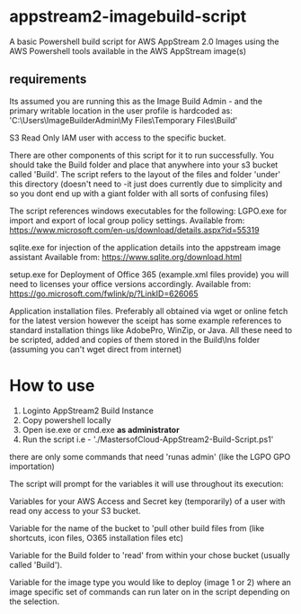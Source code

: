 # appstream2-imagebuild-script
A basic Powershell build script for AWS AppStream 2.0 Images using the AWS Powershell tools available in the AWS AppStream image(s)

## requirements
Its assumed you are running this as the Image Build Admin - and the primary writable location in the user profile is hardcoded as: 'C:\Users\ImageBuilderAdmin\My Files\Temporary Files\Build'

S3 Read Only IAM user with access to the specific bucket.

There are other components of this script for it to run successfully. You should take the Build folder and place that anywhere into your s3 bucket called 'Build'. The script refers to the layout of the files and folder 'under' this directory (doesn't need to -it just does currently due to simplicity and so you dont end up with a giant folder with all sorts of confusing files)

The script references windows executables for the following:
LGPO.exe for import and export of local group policy settings.
Available from: <a href>https://www.microsoft.com/en-us/download/details.aspx?id=55319</a>

sqlite.exe for injection of the application details into the appstream image assistant 
Available from: <a href>https://www.sqlite.org/download.html</a>

setup.exe for Deployment of Office 365 (example.xml files provide) you will need to licenses your office versions accordingly.
Available from: <a href>https://go.microsoft.com/fwlink/p/?LinkID=626065</a>


Application installation files.
Preferably all obtained via wget or online fetch for the latest version however the sceipt has some example references to standard installation things like AdobePro, WinZip, or Java. All these need to be scripted, added and copies of them stored in the Build\Ins folder (assuming you can't wget direct from internet)


# How to use
1) Loginto AppStream2 Build Instance<br>
2) Copy powershell locally<br>
3) Open ise.exe or cmd.exe <strong>as administrator</strong><br>
4) Run the script i.e - './MastersofCloud-AppStream2-Build-Script.ps1'<br>

there are only some commands that need 'runas admin' (like the LGPO GPO importation)

The script will prompt for the variables it will use throughout its execution:

Variables for your AWS Access and Secret key (temporarily) of a user with read ony access to your S3 bucket.

Variable for the name of the bucket to 'pull other build files from (like shortcuts, icon files, O365 installation files etc) 

Variable for the Build folder to 'read' from within your chose bucket (usually called 'Build'). 

Variable for the image type you would like to deploy (image 1 or 2) where an image specific set of commands can run later on in the script depending on the selection.
